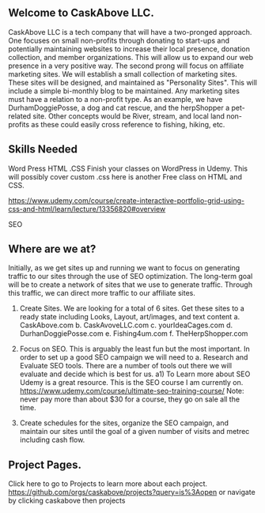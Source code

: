 
## Welcome to CaskAbove LLC.
CaskAbove LLC is a tech company that will have a two-pronged approach. One focuses on small non-profits through donating to start-ups and potentially maintaining websites to increase their local presence, donation collection, and member organizations. This will allow us to expand our web presence in a very positive way. The second prong will focus on affiliate marketing sites. We will establish a small collection of marketing sites. These sites will be designed, and maintained as "Personality Sites". This will include a simple bi-monthly blog to be maintained. Any marketing sites must have a relation to a non-profit type. As an example, we have DurhamDoggiePosse, a dog and cat rescue, and the herpShopper a pet-related site. Other concepts would be River, stream, and local land non-profits as these could easily cross reference to fishing, hiking, etc.

## Skills Needed ##
Word Press
HTML
.CSS
Finish your classes on WordPress in Udemy. This will possibly cover custom .css 
here is another Free class on HTML and CSS.

https://www.udemy.com/course/create-interactive-portfolio-grid-using-css-and-html/learn/lecture/13356820#overview

SEO



## Where are we at?
Initially, as we get sites up and running we want to focus on generating traffic to our sites through the use of SEO optimization.  The long-term goal will be to create a network of sites that we use to generate traffic. Through this traffic, we can direct more traffic to our affiliate sites.

1) Create Sites. We are looking for a total of 6 sites. Get these sites to a ready state including Looks, Layout, art/images, and text content
         a. CaskAbove.com
         b. CaskAvoveLLC.com
         c. yourIdeaCages.com
         d. DurhanDoggiePosse.com
         e. Fishing4um.com
         f. TheHerpShopper.com

2) Focus on SEO. This is arguably the least fun but the most important. In order to set up a good SEO campaign we will need to
   a. Research and Evaluate SEO tools. There are a number of tools out there we will evaluate and decide which is best for us.
     a1) To Learn more about SEO Udemy is a great resource.  This is the SEO course I am currently on. https://www.udemy.com/course/ultimate-seo-training-course/   Note: never pay more than about $30 for a course, they go on sale all the time.

3) Create schedules for the sites, organize the SEO campaign, and maintain our sites until the goal of a given number of visits and metrec including cash flow.

## Project Pages.

Click here to go to Projects to learn more about each project. https://github.com/orgs/caskabove/projects?query=is%3Aopen or navigate by clicking caskabove then projects

<!--

**Here are some ideas to get you started:**

🙋‍♀️ A short introduction - what is your organization all about?
We are a tech Company
🌈 Contribution guidelines - how can the community get involved?
👩‍💻 Useful resources - where can the community find your docs? Is there anything else the community should know?
🍿 Fun facts - what does your team eat for breakfast?
🧙 Remember, you can do mighty things with the power of [Markdown](https://docs.github.com/github/writing-on-github/getting-started-with-writing-and-formatting-on-github/basic-writing-and-formatting-syntax)
-->
